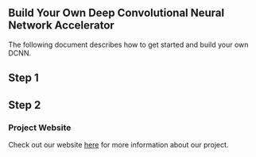 ## Build Your Own Deep Convolutional Neural Network Accelerator
The following document describes how to get started and build your own DCNN.

## Step 1

## Step 2

### Project Website
Check out our website [here][website] for more information about our project.

[website]: https://kierajcullen.github.io/-dcnn-.github.io/